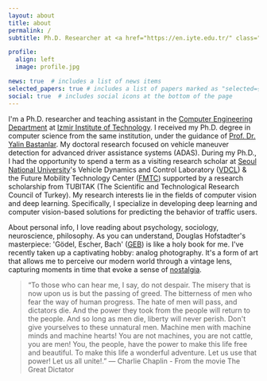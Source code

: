 ```yaml
---
layout: about
title: about
permalink: /
subtitle: Ph.D. Researcher at <a href="https://en.iyte.edu.tr/" class="page-description" target="_blank">Izmir Institute of Technology</a>. Member of <a href="https://cvrg-iyte.github.io/" class="page-description" target="_blank">Computer Vision Research Group</a>.

profile:
  align: left
  image: profile.jpg

news: true  # includes a list of news items
selected_papers: true # includes a list of papers marked as "selected={true}"
social: true  # includes social icons at the bottom of the page
---
```

I'm a Ph.D. researcher and teaching assistant in the [Computer Engineering Department](https://ceng.iyte.edu.tr/) at [Izmir Institute of Technology](https://en.iyte.edu.tr/). I received my Ph.D. degree in computer science from the same institution, under the guidance of [Prof. Dr. Yalin Bastanlar](https://ceng.iyte.edu.tr/people/yalin-bastanlar/). My doctoral research focused on vehicle maneuver detection for advanced driver assistance systems (ADAS). During my Ph.D., I had the opportunity to spend a term as a visiting research scholar at [Seoul National University](https://en.snu.ac.kr/)'s Vehicle Dynamics and Control Laboratory ([VDCL](https://vdcl.snu.ac.kr/)) & the Future Mobility Technology Center ([FMTC](https://fmtc.snu.ac.kr/)) supported by a research scholarship from TUBITAK (The Scientific and Technological Research Council of Turkey).
My research interests lie in the fields of computer vision and deep learning. Specifically, I specialize in developing deep learning and computer vision-based solutions for predicting the behavior of traffic users.

About personal info,
I love reading about psychology, sociology, neuroscience, philosophy. As you can understand, Douglas Hofstadter's masterpiece: 'Gödel, Escher, Bach' ([GEB](https://en.wikipedia.org/wiki/G%C3%B6del,_Escher,_Bach)) is like a holy book for me. I've recently taken up a captivating hobby: analog photography. It's a form of art that allows me to perceive our modern world through a vintage lens, capturing moments in time that evoke a sense of [nostalgia](http://www.flickr.com/106092908@N08).

> “To those who can hear me, I say, do not despair.
> The misery that is now upon us is but the passing of greed.
> The bitterness of men who fear the way of human progress.
> The hate of men will pass, and dictators die.
> And the power they took from the people will return to the people.
> And so long as men die, liberty will never perish.
> Don't give yourselves to these unnatural men.
> Machine men with machine minds and machine hearts!
> You are not machines, you are not cattle, you are men!
> You, the people, have the power to make this life free and beautiful.
> To make this life a wonderful adventure.
> Let us use that power!
> Let us all unite!.”
> ― Charlie Chaplin - From the movie The Great Dictator
